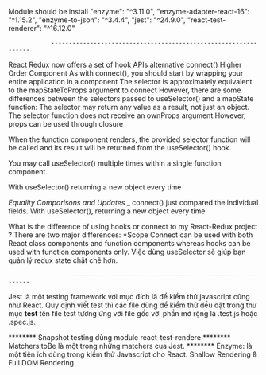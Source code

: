 Module should be install
    "enzyme": "^3.11.0",
    "enzyme-adapter-react-16": "^1.15.2",
    "enzyme-to-json": "^3.4.4",
    "jest": "^24.9.0",
    "react-test-renderer": "^16.12.0"
    
				----------------------------------------------------------------
React Redux now offers a set of hook APIs alternative connect() Higher Order Component
As with connect(), you should start by wrapping your entire application in a <Provider> component
The selector is approximately equivalent to the mapStateToProps argument to connect
However, there are some differences between the selectors passed to useSelector() and a mapState function:
	The selector may return any value as a result, not just an object.
	The selector function does not receive an ownProps argument.However, props can be used through closure

When the function component renders, the provided selector function will be called and its result will be returned from the useSelector() hook.

You may call useSelector() multiple times within a single function component.

With useSelector() returning a new object every time

*Equality Comparisons and Updates*
_ connect() just compared the individual fields. With useSelector(), returning a new object every time

What is the difference of using hooks or connect to my React-Redux project ?
There are two major differences:
	*Scope
	Connect can be used with both React class components and function components whereas hooks can be used with function components only.
Việc dùng useSelector sẽ giúp bạn quản lý redux state chặt chẽ hơn.

				----------------------------------------------------------------
Jest là một testing framework với mục đích là để kiểm thử javascript cũng như React.
Quy định viết test thì các file dùng để kiểm thử đều đặt trong thư mục __test__
tên file test tương ứng với file gốc với phần mở rộng là .test.js hoặc .spec.js.

******** Snapshot testing dùng module react-test-rendere
******** Matchers:toBe là một trong những matchers cua Jest.
******** Enzyme: là một tiện ích dùng trong kiểm thử Javascript cho React.
         Shallow Rendering & Full DOM Rendering

